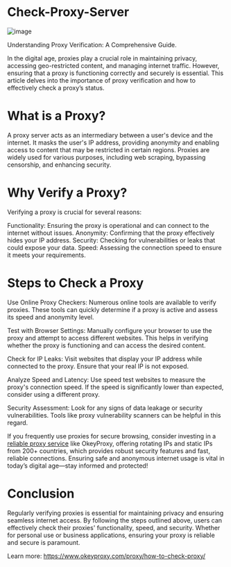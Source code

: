 # Check-Proxy-Server
![image](https://github.com/user-attachments/assets/3c3b41a4-128c-4d35-9c2c-39ca37e981bb)

Understanding Proxy Verification: A Comprehensive Guide.

In the digital age, proxies play a crucial role in maintaining privacy, accessing geo-restricted content, and managing internet traffic. However, ensuring that a proxy is functioning correctly and securely is essential. This article delves into the importance of proxy verification and how to effectively check a proxy’s status.

# What is a Proxy?

A proxy server acts as an intermediary between a user's device and the internet. It masks the user's IP address, providing anonymity and enabling access to content that may be restricted in certain regions. Proxies are widely used for various purposes, including web scraping, bypassing censorship, and enhancing security.

# Why Verify a Proxy?

Verifying a proxy is crucial for several reasons:

Functionality: Ensuring the proxy is operational and can connect to the internet without issues.
Anonymity: Confirming that the proxy effectively hides your IP address.
Security: Checking for vulnerabilities or leaks that could expose your data.
Speed: Assessing the connection speed to ensure it meets your requirements.

# Steps to Check a Proxy

Use Online Proxy Checkers: Numerous online tools are available to verify proxies. These tools can quickly determine if a proxy is active and assess its speed and anonymity level.

Test with Browser Settings: Manually configure your browser to use the proxy and attempt to access different websites. This helps in verifying whether the proxy is functioning and can access the desired content.

Check for IP Leaks: Visit websites that display your IP address while connected to the proxy. Ensure that your real IP is not exposed.

Analyze Speed and Latency: Use speed test websites to measure the proxy's connection speed. If the speed is significantly lower than expected, consider using a different proxy.

Security Assessment: Look for any signs of data leakage or security vulnerabilities. Tools like proxy vulnerability scanners can be helpful in this regard.

If you frequently use proxies for secure browsing, consider investing in a [reliable proxy service](https://www.okeyproxy.com/) like OkeyProxy, offering rotating IPs and static IPs from 200+ countries, which provides robust security features and fast, reliable connections. Ensuring safe and anonymous internet usage is vital in today’s digital age—stay informed and protected!

# Conclusion

Regularly verifying proxies is essential for maintaining privacy and ensuring seamless internet access. By following the steps outlined above, users can effectively check their proxies' functionality, speed, and security. Whether for personal use or business applications, ensuring your proxy is reliable and secure is paramount.

Learn more: https://www.okeyproxy.com/proxy/how-to-check-proxy/

